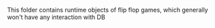 This folder contains runtime objects of flip flop games, which generally won't have any interaction with DB